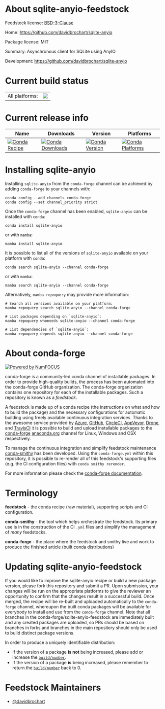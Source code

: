 About sqlite-anyio-feedstock
============================

Feedstock license: [BSD-3-Clause](https://github.com/conda-forge/sqlite-anyio-feedstock/blob/main/LICENSE.txt)

Home: https://github.com/davidbrochart/sqlite-anyio

Package license: MIT

Summary: Asynchronous client for SQLite using AnyIO

Development: https://github.com/davidbrochart/sqlite-anyio

Current build status
====================


<table><tr><td>All platforms:</td>
    <td>
      <a href="https://dev.azure.com/conda-forge/feedstock-builds/_build/latest?definitionId=21381&branchName=main">
        <img src="https://dev.azure.com/conda-forge/feedstock-builds/_apis/build/status/sqlite-anyio-feedstock?branchName=main">
      </a>
    </td>
  </tr>
</table>

Current release info
====================

| Name | Downloads | Version | Platforms |
| --- | --- | --- | --- |
| [![Conda Recipe](https://img.shields.io/badge/recipe-sqlite--anyio-green.svg)](https://anaconda.org/conda-forge/sqlite-anyio) | [![Conda Downloads](https://img.shields.io/conda/dn/conda-forge/sqlite-anyio.svg)](https://anaconda.org/conda-forge/sqlite-anyio) | [![Conda Version](https://img.shields.io/conda/vn/conda-forge/sqlite-anyio.svg)](https://anaconda.org/conda-forge/sqlite-anyio) | [![Conda Platforms](https://img.shields.io/conda/pn/conda-forge/sqlite-anyio.svg)](https://anaconda.org/conda-forge/sqlite-anyio) |

Installing sqlite-anyio
=======================

Installing `sqlite-anyio` from the `conda-forge` channel can be achieved by adding `conda-forge` to your channels with:

```
conda config --add channels conda-forge
conda config --set channel_priority strict
```

Once the `conda-forge` channel has been enabled, `sqlite-anyio` can be installed with `conda`:

```
conda install sqlite-anyio
```

or with `mamba`:

```
mamba install sqlite-anyio
```

It is possible to list all of the versions of `sqlite-anyio` available on your platform with `conda`:

```
conda search sqlite-anyio --channel conda-forge
```

or with `mamba`:

```
mamba search sqlite-anyio --channel conda-forge
```

Alternatively, `mamba repoquery` may provide more information:

```
# Search all versions available on your platform:
mamba repoquery search sqlite-anyio --channel conda-forge

# List packages depending on `sqlite-anyio`:
mamba repoquery whoneeds sqlite-anyio --channel conda-forge

# List dependencies of `sqlite-anyio`:
mamba repoquery depends sqlite-anyio --channel conda-forge
```


About conda-forge
=================

[![Powered by
NumFOCUS](https://img.shields.io/badge/powered%20by-NumFOCUS-orange.svg?style=flat&colorA=E1523D&colorB=007D8A)](https://numfocus.org)

conda-forge is a community-led conda channel of installable packages.
In order to provide high-quality builds, the process has been automated into the
conda-forge GitHub organization. The conda-forge organization contains one repository
for each of the installable packages. Such a repository is known as a *feedstock*.

A feedstock is made up of a conda recipe (the instructions on what and how to build
the package) and the necessary configurations for automatic building using freely
available continuous integration services. Thanks to the awesome service provided by
[Azure](https://azure.microsoft.com/en-us/services/devops/), [GitHub](https://github.com/),
[CircleCI](https://circleci.com/), [AppVeyor](https://www.appveyor.com/),
[Drone](https://cloud.drone.io/welcome), and [TravisCI](https://travis-ci.com/)
it is possible to build and upload installable packages to the
[conda-forge](https://anaconda.org/conda-forge) [anaconda.org](https://anaconda.org/)
channel for Linux, Windows and OSX respectively.

To manage the continuous integration and simplify feedstock maintenance
[conda-smithy](https://github.com/conda-forge/conda-smithy) has been developed.
Using the ``conda-forge.yml`` within this repository, it is possible to re-render all of
this feedstock's supporting files (e.g. the CI configuration files) with ``conda smithy rerender``.

For more information please check the [conda-forge documentation](https://conda-forge.org/docs/).

Terminology
===========

**feedstock** - the conda recipe (raw material), supporting scripts and CI configuration.

**conda-smithy** - the tool which helps orchestrate the feedstock.
                   Its primary use is in the construction of the CI ``.yml`` files
                   and simplify the management of *many* feedstocks.

**conda-forge** - the place where the feedstock and smithy live and work to
                  produce the finished article (built conda distributions)


Updating sqlite-anyio-feedstock
===============================

If you would like to improve the sqlite-anyio recipe or build a new
package version, please fork this repository and submit a PR. Upon submission,
your changes will be run on the appropriate platforms to give the reviewer an
opportunity to confirm that the changes result in a successful build. Once
merged, the recipe will be re-built and uploaded automatically to the
`conda-forge` channel, whereupon the built conda packages will be available for
everybody to install and use from the `conda-forge` channel.
Note that all branches in the conda-forge/sqlite-anyio-feedstock are
immediately built and any created packages are uploaded, so PRs should be based
on branches in forks and branches in the main repository should only be used to
build distinct package versions.

In order to produce a uniquely identifiable distribution:
 * If the version of a package **is not** being increased, please add or increase
   the [``build/number``](https://docs.conda.io/projects/conda-build/en/latest/resources/define-metadata.html#build-number-and-string).
 * If the version of a package **is** being increased, please remember to return
   the [``build/number``](https://docs.conda.io/projects/conda-build/en/latest/resources/define-metadata.html#build-number-and-string)
   back to 0.

Feedstock Maintainers
=====================

* [@davidbrochart](https://github.com/davidbrochart/)

